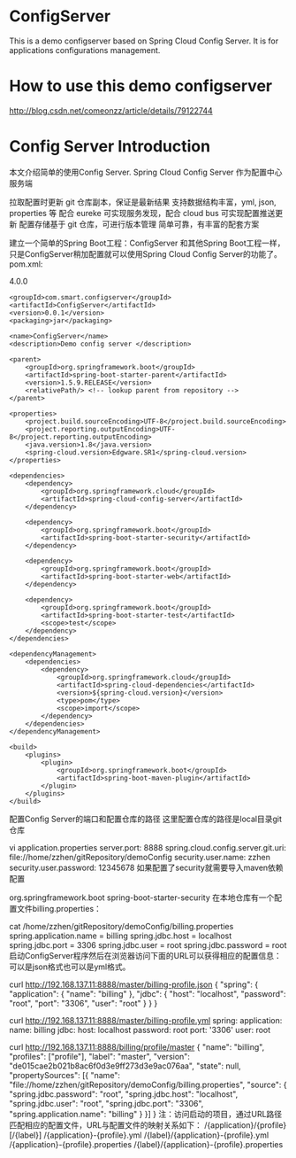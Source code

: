 # ConfigServer
This is a demo configserver based on Spring Cloud Config Server.
It is for applications configurations management.

# How to use this demo configserver
http://blog.csdn.net/comeonzz/article/details/79122744

# Config Server Introduction
本文介绍简单的使用Config Server. 
Spring Cloud Config Server 作为配置中心服务端

拉取配置时更新 git 仓库副本，保证是最新结果 
支持数据结构丰富，yml, json, properties 等 
配合 eureke 可实现服务发现，配合 cloud bus 可实现配置推送更新 
配置存储基于 git 仓库，可进行版本管理 
简单可靠，有丰富的配套方案

建立一个简单的Spring Boot工程：ConfigServer 
和其他Spring Boot工程一样，只是ConfigServer稍加配置就可以使用Spring Cloud Config Server的功能了。 
pom.xml:

<?xml version="1.0" encoding="UTF-8"?>
<project xmlns="http://maven.apache.org/POM/4.0.0" xmlns:xsi="http://www.w3.org/2001/XMLSchema-instance"
    xsi:schemaLocation="http://maven.apache.org/POM/4.0.0 http://maven.apache.org/xsd/maven-4.0.0.xsd">
    <modelVersion>4.0.0</modelVersion>

    <groupId>com.smart.configserver</groupId>
    <artifactId>ConfigServer</artifactId>
    <version>0.0.1</version>
    <packaging>jar</packaging>

    <name>ConfigServer</name>
    <description>Demo config server </description>

    <parent>
        <groupId>org.springframework.boot</groupId>
        <artifactId>spring-boot-starter-parent</artifactId>
        <version>1.5.9.RELEASE</version>
        <relativePath/> <!-- lookup parent from repository -->
    </parent>

    <properties>
        <project.build.sourceEncoding>UTF-8</project.build.sourceEncoding>
        <project.reporting.outputEncoding>UTF-8</project.reporting.outputEncoding>
        <java.version>1.8</java.version>
        <spring-cloud.version>Edgware.SR1</spring-cloud.version>
    </properties>

    <dependencies>
        <dependency>
            <groupId>org.springframework.cloud</groupId>
            <artifactId>spring-cloud-config-server</artifactId>
        </dependency>

        <dependency>
            <groupId>org.springframework.boot</groupId>
            <artifactId>spring-boot-starter-security</artifactId>
        </dependency>

        <dependency>
            <groupId>org.springframework.boot</groupId>
            <artifactId>spring-boot-starter-web</artifactId>
        </dependency>

        <dependency>
            <groupId>org.springframework.boot</groupId>
            <artifactId>spring-boot-starter-test</artifactId>
            <scope>test</scope>
        </dependency>
    </dependencies>

    <dependencyManagement>
        <dependencies>
            <dependency>
                <groupId>org.springframework.cloud</groupId>
                <artifactId>spring-cloud-dependencies</artifactId>
                <version>${spring-cloud.version}</version>
                <type>pom</type>
                <scope>import</scope>
            </dependency>
        </dependencies>
    </dependencyManagement>

    <build>
        <plugins>
            <plugin>
                <groupId>org.springframework.boot</groupId>
                <artifactId>spring-boot-maven-plugin</artifactId>
            </plugin>
        </plugins>
    </build>


</project>
配置Config Server的端口和配置仓库的路径 
这里配置仓库的路径是local目录git仓库

vi application.properties
server.port: 8888
spring.cloud.config.server.git.uri: file://home/zzhen/gitRepository/demoConfig
security.user.name: zzhen
security.user.password: 12345678
如果配置了security就需要导入maven依赖配置

<dependency>
    <groupId>org.springframework.boot</groupId>
    <artifactId>spring-boot-starter-security</artifactId>
</dependency>
在本地仓库有一个配置文件billing.properties：

cat /home/zzhen/gitRepository/demoConfig/billing.properties
spring.application.name = billing
spring.jdbc.host = localhost
spring.jdbc.port = 3306
spring.jdbc.user = root
spring.jdbc.password = root
启动ConfigServer程序然后在浏览器访问下面的URL可以获得相应的配置信息：可以是json格式也可以是yml格式。

curl http://192.168.137.11:8888/master/billing-profile.json
{
    "spring": {
        "application": {
            "name": "billing"
        },
        "jdbc": {
            "host": "localhost",
            "password": "root",
            "port": "3306",
            "user": "root"
        }
    }
}

curl http://192.168.137.11:8888/master/billing-profile.yml
spring:
  application:
    name: billing
  jdbc:
    host: localhost
    password: root
    port: '3306'
    user: root


curl http://192.168.137.11:8888/billing/profile/master
{
    "name": "billing",
    "profiles": ["profile"],
    "label": "master",
    "version": "de015cae2b021b8ac6f0d3e9ff273d3e9ac076aa",
    "state": null,
    "propertySources": [{
        "name": "file://home/zzhen/gitRepository/demoConfig/billing.properties",
        "source": {
            "spring.jdbc.password": "root",
            "spring.jdbc.host": "localhost",
            "spring.jdbc.user": "root",
            "spring.jdbc.port": "3306",
            "spring.application.name": "billing"
        }
    }]
}
注：访问启动的项目，通过URL路径匹配相应的配置文件，URL与配置文件的映射关系如下： 
/{application}/{profile}[/{label}] 
/{application}-{profile}.yml 
/{label}/{application}-{profile}.yml 
/{application}-{profile}.properties 
/{label}/{application}-{profile}.properties
